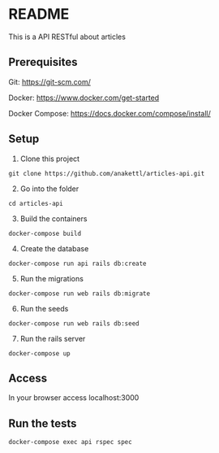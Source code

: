 # README

This is a API RESTful about articles

## Prerequisites

Git: https://git-scm.com/

Docker: https://www.docker.com/get-started

Docker Compose: https://docs.docker.com/compose/install/

## Setup

1. Clone this project
```
git clone https://github.com/anakettl/articles-api.git
```

2. Go into the folder
```
cd articles-api
```

3. Build the containers
```
docker-compose build
```

4. Create the database
```
docker-compose run api rails db:create
```

5. Run the migrations
```
docker-compose run web rails db:migrate
```

6. Run the seeds
```
docker-compose run web rails db:seed
```

7. Run the rails server
```
docker-compose up
```

## Access

In your browser access localhost:3000

## Run the tests
```
docker-compose exec api rspec spec
```
